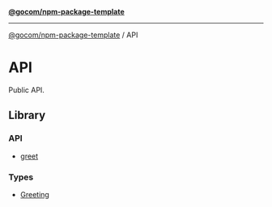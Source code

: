 [**@gocom/npm-package-template**](../README.md)

***

[@gocom/npm-package-template](../README.md) / API

# API

Public API.

## Library

### API

- [greet](../API/API.greet.md)

### Types

- [Greeting](../Types/API.Greeting.md)
